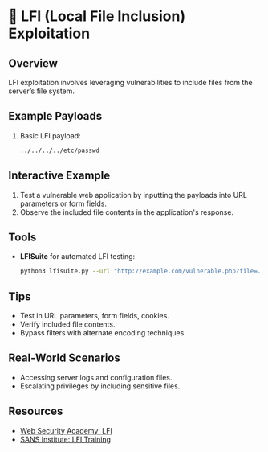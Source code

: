 # 📂 LFI (Local File Inclusion) Exploitation

## Overview
LFI exploitation involves leveraging vulnerabilities to include files from the server’s file system.

## Example Payloads
1. Basic LFI payload:
    ```bash
    ../../../../etc/passwd
    ```

## Interactive Example
1. Test a vulnerable web application by inputting the payloads into URL parameters or form fields.
2. Observe the included file contents in the application's response.

## Tools
- **LFISuite** for automated LFI testing:
    ```bash
    python3 lfisuite.py --url "http://example.com/vulnerable.php?file=../../../../etc/passwd"
    ```

## Tips
- Test in URL parameters, form fields, cookies.
- Verify included file contents.
- Bypass filters with alternate encoding techniques.

## Real-World Scenarios
- Accessing server logs and configuration files.
- Escalating privileges by including sensitive files.

## Resources
- [Web Security Academy: LFI](https://portswigger.net/web-security)
- [SANS Institute: LFI Training](https://www.sans.org/)
